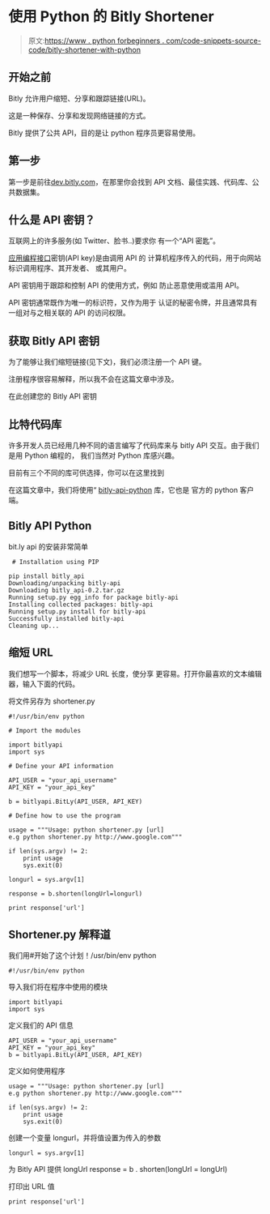 # 使用 Python 的 Bitly Shortener

> 原文:[https://www . python forbeginners . com/code-snippets-source-code/bitly-shortener-with-python](https://www.pythonforbeginners.com/code-snippets-source-code/bitly-shortener-with-python)

## 开始之前

Bitly 允许用户缩短、分享和跟踪链接(URL)。

这是一种保存、分享和发现网络链接的方式。

Bitly 提供了公共 API，目的是让 python 程序员更容易使用。

## 第一步

第一步是前往[dev.bitly.com](https://dev.bitly.com "dev.bitly.com")，在那里你会找到 API
文档、最佳实践、代码库、公共数据集。

## 什么是 API 密钥？

互联网上的许多服务(如 Twitter、脸书..)要求你
有一个“API 密匙”。

[应用编程接口](https://en.wikipedia.org/wiki/Application_programming_interface_key "wikipedia_api")密钥(API key)是由调用 API 的
计算机程序传入的代码，用于向网站标识调用程序、其开发者、
或其用户。

API 密钥用于跟踪和控制 API 的使用方式，例如
防止恶意使用或滥用 API。

API 密钥通常既作为唯一的标识符，又作为用于
认证的秘密令牌，并且通常具有一组对与之相关联的 API
的访问权限。

## 获取 Bitly API 密钥

为了能够让我们缩短链接(见下文)，我们必须注册一个 API 键。

注册程序很容易解释，所以我不会在这篇文章中涉及。

在此创建您的 Bitly API 密钥

## 比特代码库

许多开发人员已经用几种不同的语言编写了代码库来与 bitly
API 交互。由于我们是用 Python 编程的，
我们当然对 Python 库感兴趣。

目前有三个不同的库可供选择，你可以在这里找到

在这篇文章中，我们将使用“ [bitly-api-python](https://github.com/bitly/bitly-api-python "bitly-api-python") 库，它也是
官方的 python 客户端。

## Bitly API Python

bit.ly api 的安装非常简单

```
 # Installation using PIP

pip install bitly_api
Downloading/unpacking bitly-api
Downloading bitly_api-0.2.tar.gz
Running setup.py egg_info for package bitly-api
Installing collected packages: bitly-api
Running setup.py install for bitly-api
Successfully installed bitly-api
Cleaning up... 
```

## 缩短 URL

我们想写一个脚本，将减少 URL 长度，使分享
更容易。打开你最喜欢的文本编辑器，输入下面的代码。

将文件另存为 shortener.py

```
#!/usr/bin/env python

# Import the modules

import bitlyapi
import sys

# Define your API information

API_USER = "your_api_username"
API_KEY = "your_api_key"

b = bitlyapi.BitLy(API_USER, API_KEY)

# Define how to use the program

usage = """Usage: python shortener.py [url]
e.g python shortener.py http://www.google.com"""

if len(sys.argv) != 2:
    print usage
    sys.exit(0)

longurl = sys.argv[1]

response = b.shorten(longUrl=longurl)

print response['url'] 
```

## Shortener.py 解释道

我们用#开始了这个计划！/usr/bin/env python

```
#!/usr/bin/env python 
```

导入我们将在程序中使用的模块

```
import bitlyapi
import sys 
```

定义我们的 API 信息

```
API_USER = "your_api_username"
API_KEY = "your_api_key"
b = bitlyapi.BitLy(API_USER, API_KEY) 
```

定义如何使用程序

```
usage = """Usage: python shortener.py [url]
e.g python shortener.py http://www.google.com"""

if len(sys.argv) != 2:
    print usage
    sys.exit(0) 
```

创建一个变量 longurl，并将值设置为传入的参数

```
longurl = sys.argv[1] 
```

为 Bitly API 提供 longUrl response = b . shorten(longUrl = longUrl)

打印出 URL 值

```
print response['url'] 
```